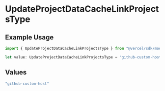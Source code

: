 # UpdateProjectDataCacheLinkProjectsType

## Example Usage

```typescript
import { UpdateProjectDataCacheLinkProjectsType } from "@vercel/sdk/models/updateprojectdatacacheop.js";

let value: UpdateProjectDataCacheLinkProjectsType = "github-custom-host";
```

## Values

```typescript
"github-custom-host"
```